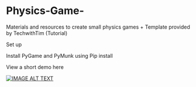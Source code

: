 # Physics-Game-
Materials and resources to create small physics games + Template provided by TechwithTim (Tutorial)


Set up

Install PyGame and PyMunk using Pip install


View a short demo here



[![IMAGE ALT TEXT](http://img.youtube.com/vi/wg1G8c332WQ/0.jpg)](http://www.youtube.com/watch?v=wg1G8c332WQ "Physics Sim")
